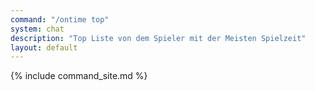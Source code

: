 ```yaml
---
command: "/ontime top"
system: chat
description: "Top Liste von dem Spieler mit der Meisten Spielzeit"
layout: default
---
```

{% include command_site.md %}
